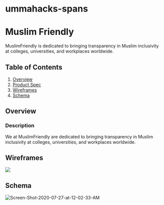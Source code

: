 # ummahacks-spans
# Muslim Friendly

MuslimFriendly is dedicated to bringing transparency in Muslim inclusivity at colleges, universities, and workplaces worldwide.

## Table of Contents
1. [Overview](#Overview)
1. [Product Spec](#Product-Spec)
1. [Wireframes](#Wireframes)
1. [Schema](#Schema)

## Overview
### Description
We at MuslimFriendly are dedicated to bringing transparency in Muslim inclusivity at colleges, universities, and workplaces worldwide.


## Wireframes
<img src="https://i.ibb.co/B39TYbg/Land.png" >

## Schema
<img src="https://i.ibb.co/QbPTs6y/Screen-Shot-2020-07-27-at-12-02-33-AM.png" alt="Screen-Shot-2020-07-27-at-12-02-33-AM" border="0">

